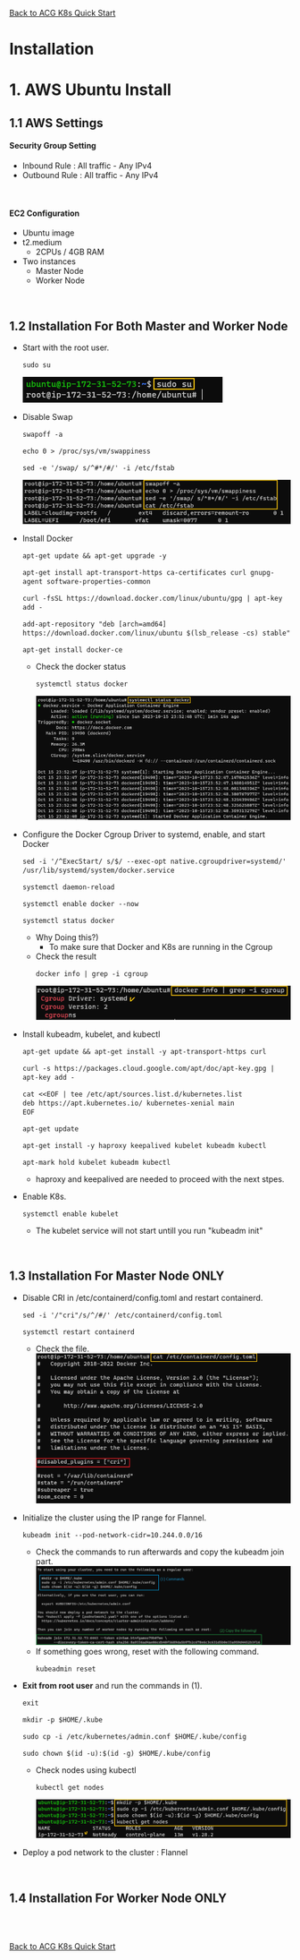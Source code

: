[Back to ACG K8s Quick Start](../main.md)

# Installation

# 1. AWS Ubuntu Install
## 1.1 AWS Settings
#### Security Group Setting
* Inbound Rule : All traffic - Any IPv4
* Outbound Rule : All traffic - Any IPv4

<br>

#### EC2 Configuration
* Ubuntu image
* t2.medium
  * 2CPUs / 4GB RAM
* Two instances
  * Master Node
  * Worker Node

<br>

## 1.2 Installation For Both Master and Worker Node
* Start with the root user.
  ```
  sudo su
  ```
  ![](images/001.png)

* Disable Swap
  ```
  swapoff -a
  ```
  ```
  echo 0 > /proc/sys/vm/swappiness
  ```
  ```
  sed -e '/swap/ s/^#*/#/' -i /etc/fstab
  ```
  ![](images/002.png)

* Install Docker
  ```
  apt-get update && apt-get upgrade -y
  ```
  ```
  apt-get install apt-transport-https ca-certificates curl gnupg-agent software-properties-common
  ```
  ```
  curl -fsSL https://download.docker.com/linux/ubuntu/gpg | apt-key add -
  ```
  ```
  add-apt-repository "deb [arch=amd64] https://download.docker.com/linux/ubuntu $(lsb_release -cs) stable"
  ```
  ```
  apt-get install docker-ce
  ```
  * Check the docker status
    ```
    systemctl status docker
    ```
    ![](images/003.png)

* Configure the Docker Cgroup Driver to systemd, enable, and start Docker
  ```
  sed -i '/^ExecStart/ s/$/ --exec-opt native.cgroupdriver=systemd/' /usr/lib/systemd/system/docker.service
  ```
  ```
  systemctl daemon-reload
  ```
  ```
  systemctl enable docker --now 
  ```
  ```
  systemctl status docker
  ```
  * Why Doing this?) 
    * To make sure that Docker and K8s are running in the Cgroup
  * Check the result
    ```
    docker info | grep -i cgroup
    ```
    ![](images/004.png)

* Install kubeadm, kubelet, and kubectl
  ```
  apt-get update && apt-get install -y apt-transport-https curl
  ```
  ```
  curl -s https://packages.cloud.google.com/apt/doc/apt-key.gpg | apt-key add -  
  ```
  ```
  cat <<EOF | tee /etc/apt/sources.list.d/kubernetes.list
  deb https://apt.kubernetes.io/ kubernetes-xenial main
  EOF
  ```
  ```
  apt-get update
  ```
  ```
  apt-get install -y haproxy keepalived kubelet kubeadm kubectl
  ```
  ```
  apt-mark hold kubelet kubeadm kubectl
  ```
  * haproxy and keepalived are needed to proceed with the next stpes.

* Enable K8s.
  ```
  systemctl enable kubelet
  ```
  * The kubelet service will not start untill you run "kubeadm init"

<br>
    

## 1.3 Installation For Master Node ONLY
* Disable CRI in /etc/containerd/config.toml and restart containerd.
  ```
  sed -i '/"cri"/s/^/#/' /etc/containerd/config.toml
  ```
  ```
  systemctl restart containerd
  ```
  * Check the file.   
    ![](images/005.png)

* Initialize the cluster using the IP range for Flannel.
  ```
  kubeadm init --pod-network-cidr=10.244.0.0/16
  ```
  * Check the commands to run afterwards and copy the kubeadm join part.
    ![](images/007.png)
  * If something goes wrong, reset with the following command.
    ```
    kubeadmin reset
    ```

* **Exit from root user** and run the commands in (1).
  ```
  exit
  ```
  ```
  mkdir -p $HOME/.kube
  ```
  ```
  sudo cp -i /etc/kubernetes/admin.conf $HOME/.kube/config
  ```
  ```
  sudo chown $(id -u):$(id -g) $HOME/.kube/config
  ```
  * Check nodes using kubectl
    ```
    kubectl get nodes
    ```
    ![](images/008.png)

* Deploy a pod network to the cluster : Flannel

<br>

## 1.4 Installation For Worker Node ONLY

<br>


<br>

[Back to ACG K8s Quick Start](../main.md)